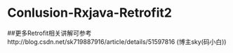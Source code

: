# Conlusion-Rxjava-Retrofit2
##更多Retrofit相关讲解可参考http://blog.csdn.net/sk719887916/article/details/51597816 (博主sky(码小白))
